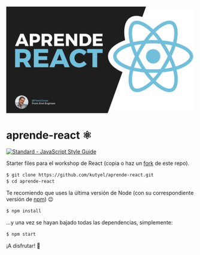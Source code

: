 ![aprende-react](cover.png)

# aprende-react ⚛️

[![Standard - JavaScript Style Guide](https://cdn.rawgit.com/feross/standard/master/badge.svg)](https://github.com/feross/standard)

Starter files para el workshop de React (copia o haz un [fork](https://help.github.com/articles/fork-a-repo/) de este repo).

```sh
$ git clone https://github.com/kutyel/aprende-react.git
$ cd aprende-react
```

Te recomiendo que uses la última versión de Node (con su correspondiente versión de [npm](http://blog.npmjs.org/post/161081169345/v500)) :wink:

```sh
$ npm install
```

...y una vez se hayan bajado todas las dependencias, simplemente:

```sh
$ npm start
```

¡A disfrutar! :tada:
